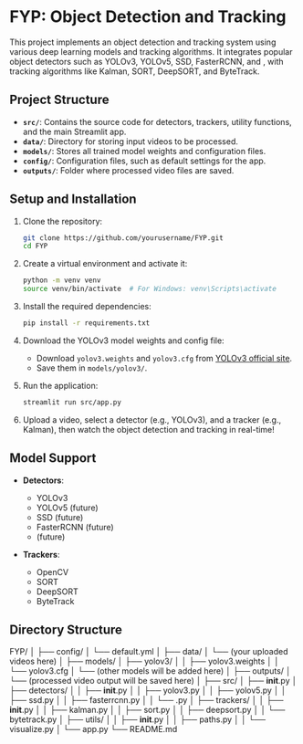 # FYP: Object Detection and Tracking

This project implements an object detection and tracking system using various deep learning models and tracking algorithms. It integrates popular object detectors such as YOLOv3, YOLOv5, SSD, FasterRCNN, and  , with tracking algorithms like Kalman, SORT, DeepSORT, and ByteTrack.

## Project Structure

- **`src/`**: Contains the source code for detectors, trackers, utility functions, and the main Streamlit app.
- **`data/`**: Directory for storing input videos to be processed.
- **`models/`**: Stores all trained model weights and configuration files.
- **`config/`**: Configuration files, such as default settings for the app.
- **`outputs/`**: Folder where processed video files are saved.

## Setup and Installation

1. Clone the repository:

   ```bash
   git clone https://github.com/yourusername/FYP.git
   cd FYP
   ```

2. Create a virtual environment and activate it:

   ```bash
   python -m venv venv
   source venv/bin/activate  # For Windows: venv\Scripts\activate
   ```

3. Install the required dependencies:

   ```bash
   pip install -r requirements.txt
   ```

4. Download the YOLOv3 model weights and config file:

   - Download `yolov3.weights` and `yolov3.cfg` from [YOLOv3 official site](https://pjreddie.com/darknet/yolo/).
   - Save them in `models/yolov3/`.

5. Run the application:

   ```bash
   streamlit run src/app.py
   ```

6. Upload a video, select a detector (e.g., YOLOv3), and a tracker (e.g., Kalman), then watch the object detection and tracking in real-time!

## Model Support

- **Detectors**:

  - YOLOv3
  - YOLOv5 (future)
  - SSD (future)
  - FasterRCNN (future)
  -   (future)

- **Trackers**:
  - OpenCV
  - SORT
  - DeepSORT
  - ByteTrack

## Directory Structure
FYP/
│
├── config/
│   └── default.yml
│
├── data/
│   └── (your uploaded videos here)
│
├── models/
│   ├── yolov3/
│   │   ├── yolov3.weights
│   │   └── yolov3.cfg
│   └── (other models will be added here)
│
├── outputs/
│   └── (processed video output will be saved here)
│
├── src/
│   ├── __init__.py
│   ├── detectors/
│   │   ├── __init__.py
│   │   ├── yolov3.py
│   │   ├── yolov5.py
│   │   ├── ssd.py
│   │   ├── fasterrcnn.py
│   │   └──  .py
│   ├── trackers/
│   │   ├── __init__.py
│   │   ├── kalman.py
│   │   ├── sort.py
│   │   ├── deepsort.py
│   │   └── bytetrack.py
│   ├── utils/
│   │   ├── __init__.py
│   │   ├── paths.py
│   │   └── visualize.py
│   └── app.py
└── README.md
